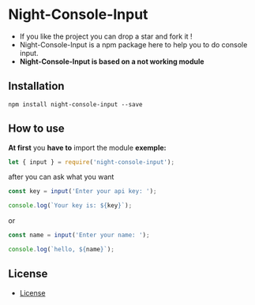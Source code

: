 # **Night-Console-Input**
 - If you like the project you can drop a star and fork it !
 - Night-Console-Input is a npm package here to help you to do console input.
 - **Night-Console-Input is based on a not working module**

## **Installation**

```
npm install night-console-input --save
```

## **How to use**

**At first** you **have to** import the module **exemple:**

```js
let { input } = require('night-console-input');
```

after you can ask what you want

```js
const key = input('Enter your api key: ');

console.log(`Your key is: ${key}`);
```
or
```js
const name = input('Enter your name: ');

console.log(`hello, ${name}`);
```

## **License**

 - [License](https://github.com/NightSpaceGTT/NightConsoleInput/blob/main/LICENSE)
